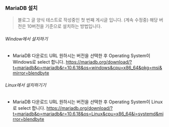 ### MariaDB 설치
> 블로그 글 양식 테스트로 작성중인 첫 번째 게시글 입니다. (계속 수정중)
해당 버전은 10버전을 기준으로 설치하는 방법입니다.

###### Window에서 설치하기
- MariaDB 다운로드 URL
원하시는 버전을 선택한 후 Operating System이 Windows로 select 합니다.
https://mariadb.org/download/?t=mariadb&p=mariadb&r=10.6.18&os=windows&cpu=x86_64&pkg=msi&mirror=blendbyte

###### Linux에서 설치하기기
- MariaDB 다운로드 URL
원하시는 버전을 선택한 후 Operating System이 Linux로 select 합니다.
https://mariadb.org/download/?t=mariadb&p=mariadb&r=10.6.18&os=Linux&cpu=x86_64&i=systemd&mirror=blendbyte